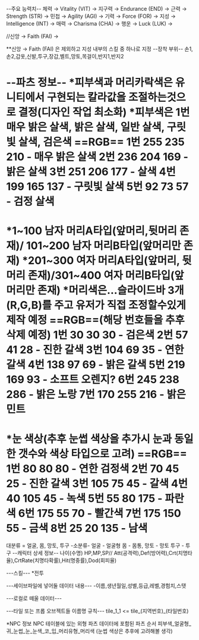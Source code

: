 --주요 능력치--
체력 → Vitality (VIT) → 
지구력 → Endurance (END) → 
근력 → Strength (STR) → 
민첩 → Agility (AGI) → 
기력 → Force (FOR) → 
지성 → Intelligence (INT) → 
매력 → Charisma (CHA) → 
행운 → Luck (LUK) → 
<!-- VIT_END_STR_AGI_FOR_INT_CHA_LUK -->
//신앙 → Faith (FAI) → 

**신앙 → Faith (FAI) 은 제외하고 지성 내부의 스킬 중 하나로 지정
--장착 부위--
손1,손2,갑옷,신발,투구,장갑,벨트,망토,목걸이,반지1,반지2

--파츠 정보--
*피부색과 머리카락색은 유니티에서 구현되는 칼라값을 조절하는것으로 결정(디자인 작업 최소화)
*피부색은 1번 매우 밝은 살색, 밝은 살색, 일반 살색, 구릿빛 살색, 검은색
==RGB== 
1번 255 235 210 - 매우 밝은 살색 
2번 236 204 169 - 밝은 살색 
3번 251 206 177 - 살색 
4번 199 165 137 - 구릿빛 살색 
5번 92 73 57    - 검정 살색
=======
*1~100 남자 머리A타입(앞머리,뒷머리 존재)/ 101~200 남자 머리B타입(앞머리만 존재)
*201~300 여자 머리A타입(앞머리, 뒷머리 존재)/301~400 여자 머리B타입(앞머리만 존재)
*머리색은...슬라이드바 3개 (R,G,B)를 주고 유저가 직접 조정할수있게 제작 예정
==RGB==(해당 번호들을 추후 삭제 예정)
1번 30 30 30    - 검은색
2번 57 41 28    - 진한 갈색
3번 104 69 35   - 연한 갈색
4번 138 97 69   - 밝은 갈색
5번 219 169 93  - 소프트 오렌지?
6번 245 238 286 - 밝은 노랑
7번 170 255 216 - 밝은 민트
=======
*눈 색상(추후 눈썹 색상을 추가시 눈과 동일한 갯수와 색상 타입으로 고려)
==RGB==
1번 80 80 80    - 연한 검정색
2번 70 45 25    - 진한 갈색
3번 105 75 45   - 갈색
4번 40 105 45   - 녹색
5번 55 80 175   - 파란색
6번 175 55 70   - 빨간색
7번 175 150 55  - 금색
8번 25 20 135   - 남색
=======

대분류 = 얼굴, 몸, 망토, 투구
-소분류-
얼굴 - 얼굴형
몸 - 몸통, 
망토 - 망토
투구 - 투구
--캐릭터 상세 정보--
나이(수명)
HP,MP,SP//
Att(공격력),Def(방어력),Crt(치명타율),CrtRate(치명타확률),Hit(명중률),Dod(회피율)


---스킬---
*전투

---세이브파일에 넣어둘 데이터 내용---
-이름,생년월일,성별,등급,레벨,경험치,스탯


---로컬로 떼울 데이터---



---타일 또는 프롭 오브젝트들 이름명 규칙---
tile_1_1 <= tile_(지역번호)_(타일번호)

*NPC 정보
NPC 테이블에 있는 외형 파츠 데이터에 포함된 파츠 순서
피부색_얼굴형_귀_눈썹_눈_눈색_코_입_머리유형_머리색
(눈썹 색상은 추후에 고려해볼 생각)